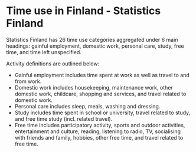 # Time use in Finland - Statistics Finland

Statistics Finland has 26 time use categories aggregated under 6 main headings: gainful employment, domestic work, personal care, study, free time, and time left unspecified. 

Activity definitions are outlined below:
<ul>
<li>Gainful employment includes time spent at work as well as travel to and from work. </li>
<li>Domestic work includes housekeeping, maintenance work, other domestic work, childcare, shopping and services, and travel related to domestic work.</li>
<li>Personal care includes sleep, meals, washing and dressing. </li>
<li>Study includes time spent in school or university, travel related to study, and free time study (incl. related travel). </li>
<li>Free time includes participatory activity, sports and outdoor activities, entertainment and culture, reading, listening to radio, TV, socialising with friends and family, hobbies, other free time, and travel related to free time.</li>
</ul>